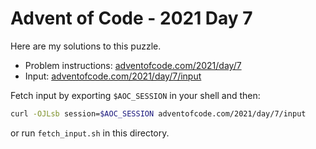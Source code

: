 # Advent of Code - 2021 Day 7
Here are my solutions to this puzzle.

* Problem instructions: [adventofcode.com/2021/day/7](https://adventofcode.com/2021/day/7)
* Input: [adventofcode.com/2021/day/7/input](https://adventofcode.com/2021/day/7/input)

Fetch input by exporting `$AOC_SESSION` in your shell and then:
```bash
curl -OJLsb session=$AOC_SESSION adventofcode.com/2021/day/7/input
```

or run `fetch_input.sh` in this directory.
